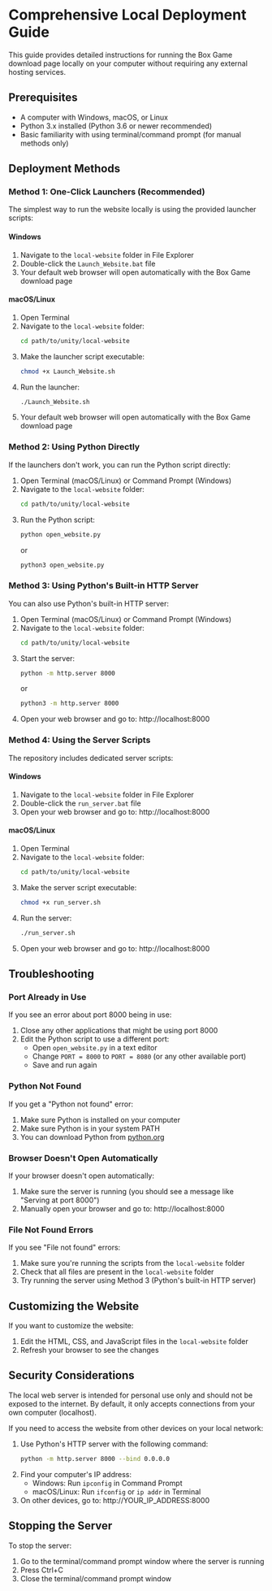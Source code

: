 # Comprehensive Local Deployment Guide

This guide provides detailed instructions for running the Box Game download page locally on your computer without requiring any external hosting services.

## Prerequisites

- A computer with Windows, macOS, or Linux
- Python 3.x installed (Python 3.6 or newer recommended)
- Basic familiarity with using terminal/command prompt (for manual methods only)

## Deployment Methods

### Method 1: One-Click Launchers (Recommended)

The simplest way to run the website locally is using the provided launcher scripts:

#### Windows

1. Navigate to the `local-website` folder in File Explorer
2. Double-click the `Launch_Website.bat` file
3. Your default web browser will open automatically with the Box Game download page

#### macOS/Linux

1. Open Terminal
2. Navigate to the `local-website` folder:
   ```bash
   cd path/to/unity/local-website
   ```
3. Make the launcher script executable:
   ```bash
   chmod +x Launch_Website.sh
   ```
4. Run the launcher:
   ```bash
   ./Launch_Website.sh
   ```
5. Your default web browser will open automatically with the Box Game download page

### Method 2: Using Python Directly

If the launchers don't work, you can run the Python script directly:

1. Open Terminal (macOS/Linux) or Command Prompt (Windows)
2. Navigate to the `local-website` folder:
   ```bash
   cd path/to/unity/local-website
   ```
3. Run the Python script:
   ```bash
   python open_website.py
   ```
   or
   ```bash
   python3 open_website.py
   ```

### Method 3: Using Python's Built-in HTTP Server

You can also use Python's built-in HTTP server:

1. Open Terminal (macOS/Linux) or Command Prompt (Windows)
2. Navigate to the `local-website` folder:
   ```bash
   cd path/to/unity/local-website
   ```
3. Start the server:
   ```bash
   python -m http.server 8000
   ```
   or
   ```bash
   python3 -m http.server 8000
   ```
4. Open your web browser and go to: http://localhost:8000

### Method 4: Using the Server Scripts

The repository includes dedicated server scripts:

#### Windows

1. Navigate to the `local-website` folder in File Explorer
2. Double-click the `run_server.bat` file
3. Open your web browser and go to: http://localhost:8000

#### macOS/Linux

1. Open Terminal
2. Navigate to the `local-website` folder:
   ```bash
   cd path/to/unity/local-website
   ```
3. Make the server script executable:
   ```bash
   chmod +x run_server.sh
   ```
4. Run the server:
   ```bash
   ./run_server.sh
   ```
5. Open your web browser and go to: http://localhost:8000

## Troubleshooting

### Port Already in Use

If you see an error about port 8000 being in use:

1. Close any other applications that might be using port 8000
2. Edit the Python script to use a different port:
   - Open `open_website.py` in a text editor
   - Change `PORT = 8000` to `PORT = 8080` (or any other available port)
   - Save and run again

### Python Not Found

If you get a "Python not found" error:

1. Make sure Python is installed on your computer
2. Make sure Python is in your system PATH
3. You can download Python from [python.org](https://www.python.org/downloads/)

### Browser Doesn't Open Automatically

If your browser doesn't open automatically:

1. Make sure the server is running (you should see a message like "Serving at port 8000")
2. Manually open your browser and go to: http://localhost:8000

### File Not Found Errors

If you see "File not found" errors:

1. Make sure you're running the scripts from the `local-website` folder
2. Check that all files are present in the `local-website` folder
3. Try running the server using Method 3 (Python's built-in HTTP server)

## Customizing the Website

If you want to customize the website:

1. Edit the HTML, CSS, and JavaScript files in the `local-website` folder
2. Refresh your browser to see the changes

## Security Considerations

The local web server is intended for personal use only and should not be exposed to the internet. By default, it only accepts connections from your own computer (localhost).

If you need to access the website from other devices on your local network:

1. Use Python's HTTP server with the following command:
   ```bash
   python -m http.server 8000 --bind 0.0.0.0
   ```
2. Find your computer's IP address:
   - Windows: Run `ipconfig` in Command Prompt
   - macOS/Linux: Run `ifconfig` or `ip addr` in Terminal
3. On other devices, go to: http://YOUR_IP_ADDRESS:8000

## Stopping the Server

To stop the server:

1. Go to the terminal/command prompt window where the server is running
2. Press Ctrl+C
3. Close the terminal/command prompt window